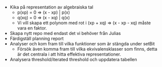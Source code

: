 
- Kika på representation av algebraiska tal
	- p(xp) = 0 => (x - xp) | p(x)
	- q(xq) = 0 => (x - xq) | q(x)
	- Vi vill skapa ett polynom med rot i (xp + xq) => (x - xp - xq) måste vara en faktor.
- Skapa nytt repo med endast det vi behöver från Julias
- Färdigställ planning report
- Analyser och kom fram till vilka funktioner som är stängda under setBit
	- Försök även komma fram till vilka ekvivalensklasser som finns, detta är det centrala i att hitta effektiva representationer.
- Analysera threshold/iterated threshold och uppdatera tabellen